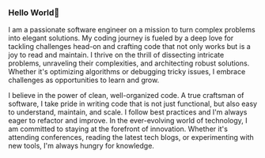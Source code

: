 ### Hello World👋

I am a passionate software engineer on a mission to turn complex problems into elegant solutions. My coding journey is fueled by a deep love for tackling challenges head-on and crafting code that not only works but is a joy to read and maintain.
I thrive on the thrill of dissecting intricate problems, unraveling their complexities, and architecting robust solutions. Whether it's optimizing algorithms or debugging tricky issues, I embrace challenges as opportunities to learn and grow.

I believe in the power of clean, well-organized code. A true craftsman of software, I take pride in writing code that is not just functional, but also easy to understand, maintain, and scale. I follow best practices and I'm always eager to refactor and improve.
In the ever-evolving world of technology, I am committed to staying at the forefront of innovation. Whether it's attending conferences, reading the latest tech blogs, or experimenting with new tools, I'm always hungry for knowledge.
